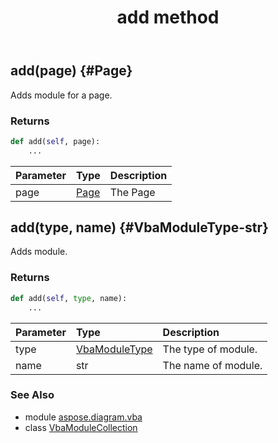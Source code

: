 ﻿---
title: add method
second_title: Aspose.Diagram for Python via .NET API References
description: 
type: docs
weight: 20
url: /python-net/aspose.diagram.vba/vbamodulecollection/add/
is_root: false
---

## add(page) {#Page}

Adds module for a page.

### Returns 





```python
def add(self, page):
    ...
```


| Parameter | Type | Description |
| :- | :- | :- |
| page | [Page](/diagram/python-net/aspose.diagram/page) | The Page |


## add(type, name) {#VbaModuleType-str}

Adds module.

### Returns 





```python
def add(self, type, name):
    ...
```


| Parameter | Type | Description |
| :- | :- | :- |
| type | [VbaModuleType](/diagram/python-net/aspose.diagram.vba/vbamoduletype) | The type of module. |
| name | str | The name of module. |



### See Also
* module [aspose.diagram.vba](../../)
* class [VbaModuleCollection](/diagram/python-net/aspose.diagram.vba/vbamodulecollection)
